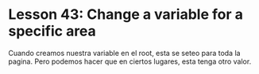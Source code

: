 # Lesson 43: Change a variable for a specific area

Cuando creamos nuestra variable en el root, esta se seteo para toda la pagina.
Pero podemos hacer que en ciertos lugares, esta tenga otro valor.

